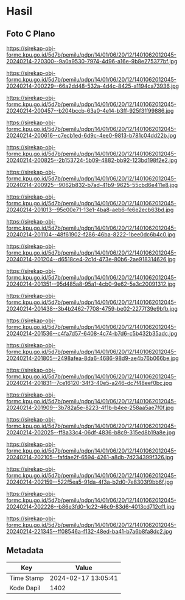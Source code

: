 # Hasil

## Foto C Plano

https://sirekap-obj-formc.kpu.go.id/5d7b/pemilu/pdpr/14/01/06/20/12/1401062012045-20240214-220300--9a0a9530-7974-4d96-a16e-9b8e275377bf.jpg

https://sirekap-obj-formc.kpu.go.id/5d7b/pemilu/pdpr/14/01/06/20/12/1401062012045-20240214-200229--66a2dd48-532a-4d4c-8425-a1194ca73936.jpg

https://sirekap-obj-formc.kpu.go.id/5d7b/pemilu/pdpr/14/01/06/20/12/1401062012045-20240214-200457--b204bccb-63a0-4e14-b3ff-925f3ff99886.jpg

https://sirekap-obj-formc.kpu.go.id/5d7b/pemilu/pdpr/14/01/06/20/12/1401062012045-20240214-200616--c7ecb1ed-6d9c-4ee0-9813-b781c04dd22b.jpg

https://sirekap-obj-formc.kpu.go.id/5d7b/pemilu/pdpr/14/01/06/20/12/1401062012045-20240214-200825--2b153724-5b09-4882-bb92-123bd198f2e2.jpg

https://sirekap-obj-formc.kpu.go.id/5d7b/pemilu/pdpr/14/01/06/20/12/1401062012045-20240214-200925--9062b832-b7ad-41b9-9625-55cbd6e411e8.jpg

https://sirekap-obj-formc.kpu.go.id/5d7b/pemilu/pdpr/14/01/06/20/12/1401062012045-20240214-201013--95c00e71-13e1-4ba8-aeb6-fe6e2ecb63bd.jpg

https://sirekap-obj-formc.kpu.go.id/5d7b/pemilu/pdpr/14/01/06/20/12/1401062012045-20240214-201104--48f61902-f286-46ba-8222-1bee0dc6b4c0.jpg

https://sirekap-obj-formc.kpu.go.id/5d7b/pemilu/pdpr/14/01/06/20/12/1401062012045-20240214-201204--d6518ce4-2c1d-473e-80b6-2ae918314626.jpg

https://sirekap-obj-formc.kpu.go.id/5d7b/pemilu/pdpr/14/01/06/20/12/1401062012045-20240214-201351--95d485a8-95a1-4cb0-9e62-5a3c20091312.jpg

https://sirekap-obj-formc.kpu.go.id/5d7b/pemilu/pdpr/14/01/06/20/12/1401062012045-20240214-201438--3b4b2462-7708-4759-be02-2277f39e9bfb.jpg

https://sirekap-obj-formc.kpu.go.id/5d7b/pemilu/pdpr/14/01/06/20/12/1401062012045-20240214-201536--c4fa7d57-6408-4c74-b7d6-c5b432b35adc.jpg

https://sirekap-obj-formc.kpu.go.id/5d7b/pemilu/pdpr/14/01/06/20/12/1401062012045-20240214-201805--2498afea-8da6-4686-98d9-ae4b76b066be.jpg

https://sirekap-obj-formc.kpu.go.id/5d7b/pemilu/pdpr/14/01/06/20/12/1401062012045-20240214-201831--7ce16120-34f3-40e5-a246-dc7f48eef0bc.jpg

https://sirekap-obj-formc.kpu.go.id/5d7b/pemilu/pdpr/14/01/06/20/12/1401062012045-20240214-201909--3b782a5e-8223-4f1b-b4ee-258aa5ae7f0f.jpg

https://sirekap-obj-formc.kpu.go.id/5d7b/pemilu/pdpr/14/01/06/20/12/1401062012045-20240214-202025--ff8a33c4-06df-4836-b8c9-315ed8b19a8e.jpg

https://sirekap-obj-formc.kpu.go.id/5d7b/pemilu/pdpr/14/01/06/20/12/1401062012045-20240214-202105--fafdae2f-6594-4261-a8db-7d234399f326.jpg

https://sirekap-obj-formc.kpu.go.id/5d7b/pemilu/pdpr/14/01/06/20/12/1401062012045-20240214-202159--522f5ea5-91da-4f3a-b2d0-7e8303f9bb6f.jpg

https://sirekap-obj-formc.kpu.go.id/5d7b/pemilu/pdpr/14/01/06/20/12/1401062012045-20240214-202226--b86e3fd0-1c22-46c9-83d6-4013cd712cf1.jpg

https://sirekap-obj-formc.kpu.go.id/5d7b/pemilu/pdpr/14/01/06/20/12/1401062012045-20240214-221345--ff08546a-f132-48ed-ba41-b7a6b8fa8dc2.jpg


## Metadata

| Key        | Value               |
| ---------- | ------------------- |
| Time Stamp | 2024-02-17 13:05:41 |
| Kode Dapil | 1402                |



